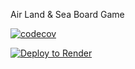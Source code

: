 Air Land & Sea Board Game

[![codecov](https://codecov.io/gh/mbrinkl/air-land-sea/branch/main/graph/badge.svg?token=FUOHAVIW1F)](https://codecov.io/gh/mbrinkl/air-land-sea)

[![Deploy to Render](https://render.com/images/deploy-to-render-button.svg)](https://render.com/deploy)
